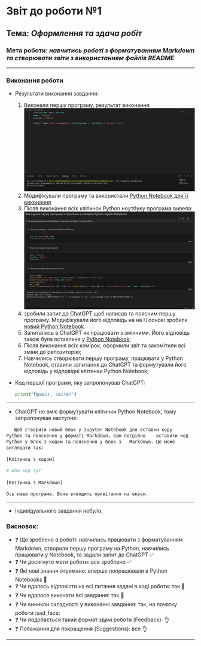 # Звіт до роботи №1
## Тема: _Оформлення та здача робіт_
### Мета роботи: _навчитись роботі з форматуванням Markdown та створювати звіти з використанням файлів README_
---
### Виконання роботи
- Результати виконання завдання:
    1. Виконали першу програму, результат виконання: ![alt](pctr_1.png)
    1. Модифікували програму та використали [Python Notebook для її виконання](nb.ipynb)
    1. Після виконання всіх клітинок Python ноутбуку програма вивела: ![alt](pctr_2.png)
    1. зробили запит до ChatGPT щоб написав та поясним першу програму. Модифікували його відповідь на на її основі зробили [новий Python Notebook](ai.ipynb)
    1. Запитались в ChatGPT як працювати з змінними. Його відповідь також була вставлена у [Python Notebook](ai.ipynb);
    1. Після виконання всіх комірок, оформили звіт та закомітили всі зміни до репозиторію;
    1. Навчились створювати першу програму, працювати у Python Notebook, ставили запитання до ChatGPT та формутували його відповідь у відповідні клітинки Python Notebook;

- Код першої програми, яку запропонував ChatGPT:
     ```python
    print("Привіт, світе!")
---
- ChatGPT не вміє формутувати клітинки Python Notebook, тому запропонував наступне:

 ```text
    Щоб створити новий блок у Jupyter Notebook для вставки коду     Python та пояснення у форматі Markdown, вам потрібно    вставити код Python у блок з кодом та пояснення у блок з   Markdown. Це може виглядати так:
```
 `[Клітинка з кодом]`
 ```python
 # Ваш код тут
 ```
 `[Клітинка з Markdown]`
 ```
 Ось наша програма. Вона виводить привітання на екран.
 ```
 ---
 -  індивідуального завдання небуло;

 ### Висновок:
 - :question: Що зроблено в роботі: навчились працювати з форматуванням Markdown, створили першу програму на Python, навчились працювати у Notebook, та задали запит до ChatGPT :white_check_mark:
- :question: Чи досягнуто мети роботи: все зроблено :white_check_mark:
- :question: Які нові знання отримано: вперше попрацювали в Python Notebooks :notebook_with_decorative_cover:
- :question: Чи вдалось відповісти на всі питання задані в ході роботи: так :100:
- :question: Чи вдалося виконати всі завдання: так :100:
- :question: Чи виникли складності у виконанні завдання: так, на початку роботи :sad_face:
- :question: Чи подобається такий формат здачі роботи (Feedback): :ok_hand:
- :question: Побажання для покращення (Suggestions): все :ok_hand:
---